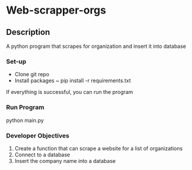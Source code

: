 # Web-scrapper-orgs

## Description
A python program that scrapes for organization and insert it into database

### Set-up
* Clone git repo
* Install packages ~ pip install -r requirements.txt

If everything is successful, you can run the program

### Run Program
python main.py

### Developer Objectives
1. Create a function that can scrape a website for a list of organizations
2. Connect to a database 
3. Insert the company name into a database
